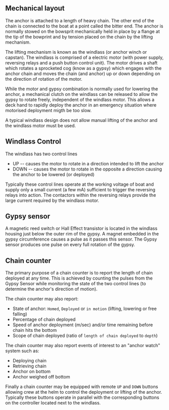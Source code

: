## Mechanical layout

The anchor is attached to a length of heavy chain. The other end of the chain is connected to the boat at a point called the bitter end.
The anchor is normally stowed on the bowsprit mechanically held in place by a flange at the tip of the bowprint and by tension placed on the chain by the lifting mechanism.

The lifting mechanism is known as the windlass (or anchor winch or capstan).
The windlass is comprised of a electric motor (with power supply, reversing relays and a push button control unit). The motor drives a shaft which rotates a sprocketed cog (know as a gypsy)
which engages with the anchor chain and moves the chain (and anchor) up or down depending on the direction of rotation of the motor. 

While the motor and gypsy combination is normally used for lowering the 
anchor, a mechanical clutch on the windlass can be released to allow the gypsy to rotate freely, independent of the windlass motor. This allows a deck hand to rapidly deploy the anchor 
in an emergency situation where motorised deployment migth be too slow.

A typical windlass design does not allow manual lifting of the anchor and the windlass motor must be used.

## Windlass Control

The windlass has two control lines

* UP -- causes the motor to rotate in a direction intended to lift the anchor
* DOWN -- causes the motor to rotate in the opposite a direction causing the anchor to be lowered (or deployed)

Typically these control lines operate at the working voltage of boat and supply only a small current (a few mA) sufficient to trigger the reversing relays into action. 
The contactors within the reversing relays provide the large current required by the windlass motor.

## Gypsy sensor

A magnetic reed switch or Hall Effect transistor is located in the windlass housing just below the outer rim of the gypsy. A magnet embedded in the gypsy circumference causes a pulse
as it passes this sensor. The Gypsy sensor produces one pulse on every full rotation of the gypsy.

## Chain counter 
The primary purpose of a chain counter is to report the length of chain deployed at any time. This is achieved by counting the pulses from the Gypsy Sensor while monitoring the state of the
two control lines (to determine the anchor's direction of motion).

The chain counter may also report:

* State of anchor: ``Homed``, ``Deployed`` or ``in motion`` (lifting, lowering or free falling)
* Percentage of chain deployed
* Speed of anchor deployment (m/sec) and/or time remaining before chain hits the bottom
* Scope of chain deployed (ratio of ``length of chain deployed`` to ``depth``)

The chain counter may also report events of interest to an "anchor watch" system such as:

* Deploying chain
* Retrieving chain
* Anchor on bottom
* Anchor weighed off bottom

Finally a chain counter may be equipped with remote ``UP`` and ``DOWN`` buttons allowing crew at the helm to control the 
deployment or lifting of the anchor. Typically these buttons operate in parallel with the corresponding buttons on the controller
located next to the windlass.




